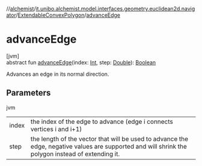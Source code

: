 //[alchemist](../../../index.md)/[it.unibo.alchemist.model.interfaces.geometry.euclidean2d.navigator](../index.md)/[ExtendableConvexPolygon](index.md)/[advanceEdge](advance-edge.md)

# advanceEdge

[jvm]\
abstract fun [advanceEdge](advance-edge.md)(index: [Int](https://kotlinlang.org/api/latest/jvm/stdlib/kotlin/-int/index.html), step: [Double](https://kotlinlang.org/api/latest/jvm/stdlib/kotlin/-double/index.html)): [Boolean](https://kotlinlang.org/api/latest/jvm/stdlib/kotlin/-boolean/index.html)

Advances an edge in its normal direction.

## Parameters

jvm

| | |
|---|---|
| index | the index of the edge to advance (edge i connects vertices i and i+1) |
| step | the length of the vector that will be used to advance the edge, negative values are supported and will shrink the polygon instead of extending it. |

